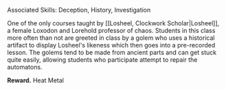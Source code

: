 Associated Skills: Deception, History, Investigation

One of the only courses taught by [[Losheel, Clockwork Scholar|Losheel]], a female Loxodon and Lorehold professor of chaos. Students in this class more often than not are greeted in class by a golem who uses a historical artifact to display Losheel's likeness which then goes into a pre-recorded lesson. The golems tend to be made from ancient parts and can get stuck quite easily, allowing students who participate attempt to repair the automatons.

**Reward.** Heat Metal